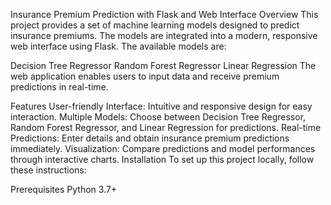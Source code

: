 Insurance Premium Prediction with Flask and Web Interface
Overview
This project provides a set of machine learning models designed to predict insurance premiums. The models are integrated into a modern, responsive web interface using Flask. The available models are:

Decision Tree Regressor
Random Forest Regressor
Linear Regression
The web application enables users to input data and receive premium predictions in real-time.

Features
User-friendly Interface: Intuitive and responsive design for easy interaction.
Multiple Models: Choose between Decision Tree Regressor, Random Forest Regressor, and Linear Regression for predictions.
Real-time Predictions: Enter details and obtain insurance premium predictions immediately.
Visualization: Compare predictions and model performances through interactive charts.
Installation
To set up this project locally, follow these instructions:

Prerequisites
Python 3.7+

